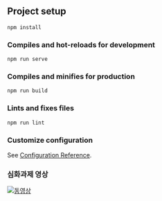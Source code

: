 ## Project setup
```
npm install
```

### Compiles and hot-reloads for development
```
npm run serve
```

### Compiles and minifies for production
```
npm run build
```

### Lints and fixes files
```
npm run lint
```

### Customize configuration
See [Configuration Reference](https://cli.vuejs.org/config/).

### 심화과제 영상
 [![동영상]()](https://www.youtube.com/watch?v=f2Sxu4tkAZc)
